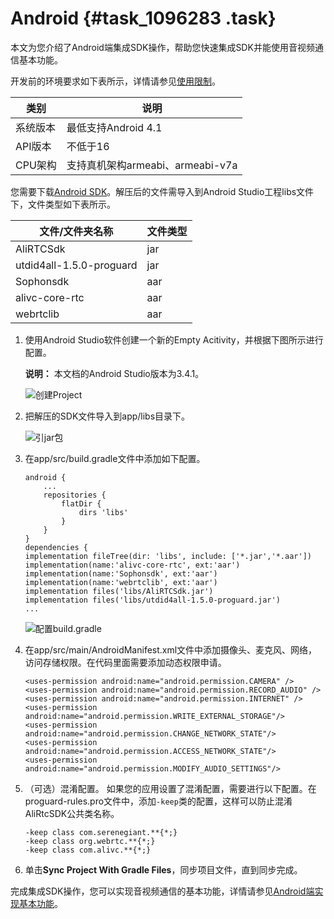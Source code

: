 # Android {#task_1096283 .task}

本文为您介绍了Android端集成SDK操作，帮助您快速集成SDK并能使用音视频通信基本功能。

开发前的环境要求如下表所示，详情请参见[使用限制](../../../../cn.zh-CN/产品简介/使用限制.md#)。

|类别|说明|
|--|--|
|系统版本|最低支持Android 4.1|
|API版本|不低于16|
|CPU架构|支持真机架构armeabi、armeabi-v7a|

您需要下载[Android SDK](http://docs-aliyun.cn-hangzhou.oss.aliyun-inc.com/assets/attach/71770/cn_zh/1557133658948/AliRTCSdk_1.9.6.1904093.zip)。解压后的文件需导入到Android Studio工程libs文件下，文件类型如下表所示。

|文件/文件夹名称|文件类型|
|--------|----|
|AliRTCSdk|jar|
|utdid4all-1.5.0-proguard|jar|
|Sophonsdk|aar|
|alivc-core-rtc|aar|
|webrtclib|aar|

1.  使用Android Studio软件创建一个新的Empty Acitivity，并根据下图所示进行配置。 

    **说明：** 本文档的Android Studio版本为3.4.1。

    ![创建Project](http://static-aliyun-doc.oss-cn-hangzhou.aliyuncs.com/assets/img/763460/156393423250610_zh-CN.png)

2.  把解压的SDK文件导入到app/libs目录下。 

    ![引jar包](http://static-aliyun-doc.oss-cn-hangzhou.aliyuncs.com/assets/img/763460/156393423250658_zh-CN.png)

3.  在app/src/build.gradle文件中添加如下配置。 

    ``` {#codeblock_ch2_k58_64e .language-json}
    android {
        ...
        repositories {
            flatDir {
                dirs 'libs'
            }
        }
    }
    dependencies {
    implementation fileTree(dir: 'libs', include: ['*.jar','*.aar'])
    implementation(name:'alivc-core-rtc', ext:'aar')
    implementation(name:'Sophonsdk', ext:'aar')
    implementation(name:'webrtclib', ext:'aar')
    implementation files('libs/AliRTCSdk.jar')
    implementation files('libs/utdid4all-1.5.0-proguard.jar')
    ...
    ```

    ![配置build.gradle](http://static-aliyun-doc.oss-cn-hangzhou.aliyuncs.com/assets/img/763460/156393423250719_zh-CN.png)

4.  在app/src/main/AndroidManifest.xml文件中添加摄像头、麦克风、网络，访问存储权限。在代码里面需要添加动态权限申请。 

    ``` {#codeblock_ler_the_4km .language-java}
    <uses-permission android:name="android.permission.CAMERA" />
    <uses-permission android:name="android.permission.RECORD_AUDIO" />
    <uses-permission android:name="android.permission.INTERNET" />
    <uses-permission android:name="android.permission.WRITE_EXTERNAL_STORAGE"/>
    <uses-permission android:name="android.permission.CHANGE_NETWORK_STATE"/>
    <uses-permission android:name="android.permission.ACCESS_NETWORK_STATE"/>
    <uses-permission android:name="android.permission.MODIFY_AUDIO_SETTINGS"/>        
    ```

5.  （可选）混淆配置。 如果您的应用设置了混淆配置，需要进行以下配置。在proguard-rules.pro文件中，添加`-keep`类的配置，这样可以防止混淆AliRtcSDK公共类名称。 

    ``` {#codeblock_y71_uhf_ojj .language-java}
    -keep class com.serenegiant.**{*;}
    -keep class org.webrtc.**{*;}
    -keep class com.alivc.**{*;}           
    ```

6.  单击**Sync Project With Gradle Files**，同步项目文件，直到同步完成。

完成集成SDK操作，您可以实现音视频通信的基本功能，详情请参见[Android端实现基本功能](cn.zh-CN/快速入门/实现基本功能/Android.md#)。


